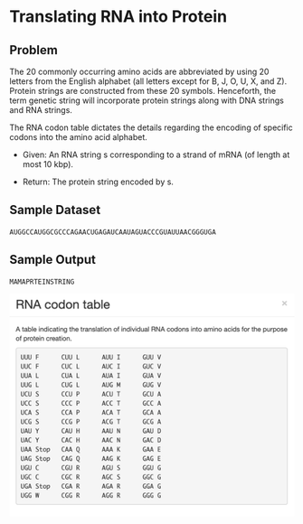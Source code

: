 # Translating RNA into Protein

## Problem
The 20 commonly occurring amino acids are abbreviated by using 20 letters from the English alphabet (all letters except for B, J, O, U, X, and Z). Protein strings are constructed from these 20 symbols. Henceforth, the term genetic string will incorporate protein strings along with DNA strings and RNA strings.

The RNA codon table dictates the details regarding the encoding of specific codons into the amino acid alphabet.

+ Given: An RNA string s corresponding to a strand of mRNA (of length at most 10 kbp).

+ Return: The protein string encoded by s.

## Sample Dataset
```
AUGGCCAUGGCGCCCAGAACUGAGAUCAAUAGUACCCGUAUUAACGGGUGA
```
## Sample Output
```
MAMAPRTEINSTRING
```

![img.png](img.png)